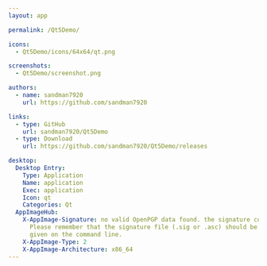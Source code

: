 ```yaml
---
layout: app

permalink: /Qt5Demo/

icons:
  - Qt5Demo/icons/64x64/qt.png

screenshots:
  - Qt5Demo/screenshot.png

authors:
  - name: sandman7920
    url: https://github.com/sandman7920

links:
  - type: GitHub
    url: sandman7920/Qt5Demo
  - type: Download
    url: https://github.com/sandman7920/Qt5Demo/releases

desktop:
  Desktop Entry:
    Type: Application
    Name: application
    Exec: application
    Icon: qt
    Categories: Qt
  AppImageHub:
    X-AppImage-Signature: no valid OpenPGP data found. the signature could not be verified.
      Please remember that the signature file (.sig or .asc) should be the first file
      given on the command line.
    X-AppImage-Type: 2
    X-AppImage-Architecture: x86_64
---
```

